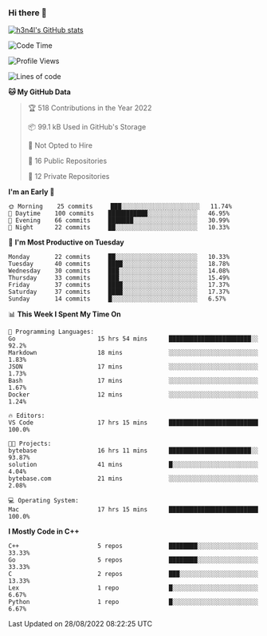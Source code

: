 ### Hi there 👋

[![h3n4l's GitHub stats](https://github-readme-stats.vercel.app/api?username=h3n4l&count_private=true&show_icons=true&theme=radical)](https://github.com/h3n4l/github-readme-stats)

<!--START_SECTION:waka-->
![Code Time](http://img.shields.io/badge/Code%20Time-618%20hrs%2050%20mins-blue)

![Profile Views](http://img.shields.io/badge/Profile%20Views-0-blue)

![Lines of code](https://img.shields.io/badge/From%20Hello%20World%20I%27ve%20Written-43%20Thousand%20lines%20of%20code-blue)

**🐱 My GitHub Data** 

> 🏆 518 Contributions in the Year 2022
 > 
> 📦 99.1 kB Used in GitHub's Storage 
 > 
> 🚫 Not Opted to Hire
 > 
> 📜 16 Public Repositories 
 > 
> 🔑 12 Private Repositories  
 > 
**I'm an Early 🐤** 

```text
🌞 Morning    25 commits     ███░░░░░░░░░░░░░░░░░░░░░░   11.74% 
🌆 Daytime    100 commits    ███████████░░░░░░░░░░░░░░   46.95% 
🌃 Evening    66 commits     ███████░░░░░░░░░░░░░░░░░░   30.99% 
🌙 Night      22 commits     ██░░░░░░░░░░░░░░░░░░░░░░░   10.33%

```
📅 **I'm Most Productive on Tuesday** 

```text
Monday       22 commits     ██░░░░░░░░░░░░░░░░░░░░░░░   10.33% 
Tuesday      40 commits     ████░░░░░░░░░░░░░░░░░░░░░   18.78% 
Wednesday    30 commits     ███░░░░░░░░░░░░░░░░░░░░░░   14.08% 
Thursday     33 commits     ███░░░░░░░░░░░░░░░░░░░░░░   15.49% 
Friday       37 commits     ████░░░░░░░░░░░░░░░░░░░░░   17.37% 
Saturday     37 commits     ████░░░░░░░░░░░░░░░░░░░░░   17.37% 
Sunday       14 commits     █░░░░░░░░░░░░░░░░░░░░░░░░   6.57%

```


📊 **This Week I Spent My Time On** 

```text
💬 Programming Languages: 
Go                       15 hrs 54 mins      ███████████████████████░░   92.2% 
Markdown                 18 mins             ░░░░░░░░░░░░░░░░░░░░░░░░░   1.83% 
JSON                     17 mins             ░░░░░░░░░░░░░░░░░░░░░░░░░   1.73% 
Bash                     17 mins             ░░░░░░░░░░░░░░░░░░░░░░░░░   1.67% 
Docker                   12 mins             ░░░░░░░░░░░░░░░░░░░░░░░░░   1.24%

🔥 Editors: 
VS Code                  17 hrs 15 mins      █████████████████████████   100.0%

🐱‍💻 Projects: 
bytebase                 16 hrs 11 mins      ███████████████████████░░   93.87% 
solution                 41 mins             █░░░░░░░░░░░░░░░░░░░░░░░░   4.04% 
bytebase.com             21 mins             ░░░░░░░░░░░░░░░░░░░░░░░░░   2.08%

💻 Operating System: 
Mac                      17 hrs 15 mins      █████████████████████████   100.0%

```

**I Mostly Code in C++** 

```text
C++                      5 repos             ████████░░░░░░░░░░░░░░░░░   33.33% 
Go                       5 repos             ████████░░░░░░░░░░░░░░░░░   33.33% 
C                        2 repos             ███░░░░░░░░░░░░░░░░░░░░░░   13.33% 
Lex                      1 repo              █░░░░░░░░░░░░░░░░░░░░░░░░   6.67% 
Python                   1 repo              █░░░░░░░░░░░░░░░░░░░░░░░░   6.67%

```



 Last Updated on 28/08/2022 08:22:25 UTC
<!--END_SECTION:waka-->

